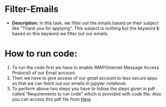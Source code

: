 # Filter-Emails
* __Description:__
In this task, we filter out the emails based on their subject like "Thank you for applying". This subject is nothing but the keyword & based on this keyword we filter out our emails.

# How to run code:
1. To run the code first we have to enable IMAP(Internet Message Access Protocol) of our Email account.
2. Then we have to give access of our gmail account to less secure apps so that we can fetch out our emails in jupyter notebook.
3. To perform above two steps you have to follow the steps given in pdf called "Requirements to run code" which is provided with code file. Also you can access this pdf file from [Here](https://github.com/DINESHGITAYE/Filter-Emails/blob/main/Requirements%20to%20run%20the%20code.pdf)

